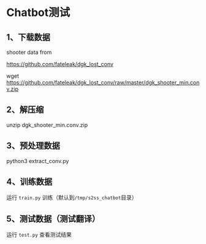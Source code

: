 
# Chatbot测试

## 1、下载数据

shooter data from

https://github.com/fateleak/dgk_lost_conv

wget https://github.com/fateleak/dgk_lost_conv/raw/master/dgk_shooter_min.conv.zip


## 2、解压缩

unzip dgk_shooter_min.conv.zip

## 3、预处理数据

python3 extract_conv.py

## 4、训练数据

运行 `train.py` 训练（默认到`/tmp/s2ss_chatbot`目录）

## 5、测试数据（测试翻译）

运行 `test.py` 查看测试结果
